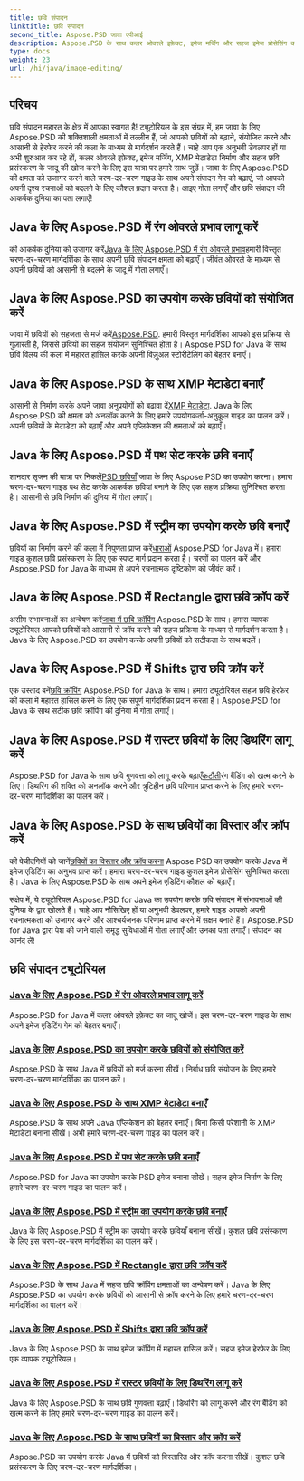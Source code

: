 ```yaml
---
title: छवि संपादन
linktitle: छवि संपादन
second_title: Aspose.PSD जावा एपीआई
description: Aspose.PSD के साथ कलर ओवरले इफ़ेक्ट, इमेज मर्जिंग और सहज इमेज प्रोसेसिंग का जादू खोजें। हमारे गाइड के साथ अपने इमेज एडिटिंग गेम को आगे बढ़ाएँ।
type: docs
weight: 23
url: /hi/java/image-editing/
---
```

## परिचय 

छवि संपादन महारत के क्षेत्र में आपका स्वागत है! ट्यूटोरियल के इस संग्रह में, हम जावा के लिए Aspose.PSD की शक्तिशाली क्षमताओं में तल्लीन हैं, जो आपको छवियों को बढ़ाने, संयोजित करने और आसानी से हेरफेर करने की कला के माध्यम से मार्गदर्शन करते हैं। चाहे आप एक अनुभवी डेवलपर हों या अभी शुरुआत कर रहे हों, कलर ओवरले इफ़ेक्ट, इमेज मर्जिंग, XMP मेटाडेटा निर्माण और सहज छवि प्रसंस्करण के जादू की खोज करने के लिए इस यात्रा पर हमारे साथ जुड़ें। जावा के लिए Aspose.PSD की क्षमता को उजागर करने वाले चरण-दर-चरण गाइड के साथ अपने संपादन गेम को बढ़ाएं, जो आपको अपनी दृश्य रचनाओं को बदलने के लिए कौशल प्रदान करता है। आइए गोता लगाएँ और छवि संपादन की आकर्षक दुनिया का पता लगाएँ!

## Java के लिए Aspose.PSD में रंग ओवरले प्रभाव लागू करें

 की आकर्षक दुनिया को उजागर करें[Java के लिए Aspose.PSD में रंग ओवरले प्रभाव](./color-overlay-effect/)हमारी विस्तृत चरण-दर-चरण मार्गदर्शिका के साथ अपनी छवि संपादन क्षमता को बढ़ाएँ। जीवंत ओवरले के माध्यम से अपनी छवियों को आसानी से बदलने के जादू में गोता लगाएँ।

## Java के लिए Aspose.PSD का उपयोग करके छवियों को संयोजित करें

 जावा में छवियों को सहजता से मर्ज करें[Aspose.PSD](./combine-images/). हमारी विस्तृत मार्गदर्शिका आपको इस प्रक्रिया से गुज़ारती है, जिससे छवियों का सहज संयोजन सुनिश्चित होता है। Aspose.PSD for Java के साथ छवि विलय की कला में महारत हासिल करके अपनी विज़ुअल स्टोरीटेलिंग को बेहतर बनाएँ।

## Java के लिए Aspose.PSD के साथ XMP मेटाडेटा बनाएँ

 आसानी से निर्माण करके अपने जावा अनुप्रयोगों को बढ़ावा दें[XMP मेटाडेटा](./create-xmp-metadata/). Java के लिए Aspose.PSD की क्षमता को अनलॉक करने के लिए हमारे उपयोगकर्ता-अनुकूल गाइड का पालन करें। अपनी छवियों के मेटाडेटा को बढ़ाएँ और अपने एप्लिकेशन की क्षमताओं को बढ़ाएँ।

## Java के लिए Aspose.PSD में पथ सेट करके छवि बनाएँ

 शानदार सृजन की यात्रा पर निकलें[PSD छवियाँ](./create-image-by-setting-path/) जावा के लिए Aspose.PSD का उपयोग करना। हमारा चरण-दर-चरण गाइड पथ सेट करके आकर्षक छवियां बनाने के लिए एक सहज प्रक्रिया सुनिश्चित करता है। आसानी से छवि निर्माण की दुनिया में गोता लगाएँ।

## Java के लिए Aspose.PSD में स्ट्रीम का उपयोग करके छवि बनाएँ

 छवियों का निर्माण करने की कला में निपुणता प्राप्त करें[धाराओं](./create-image-using-stream/) Aspose.PSD for Java में। हमारा गाइड कुशल छवि प्रसंस्करण के लिए एक स्पष्ट मार्ग प्रदान करता है। चरणों का पालन करें और Aspose.PSD for Java के माध्यम से अपने रचनात्मक दृष्टिकोण को जीवंत करें।

## Java के लिए Aspose.PSD में Rectangle द्वारा छवि क्रॉप करें

 असीम संभावनाओं का अन्वेषण करें[जावा में छवि क्रॉपिंग](./crop-image-by-rectangle/) Aspose.PSD के साथ। हमारा व्यापक ट्यूटोरियल आपको छवियों को आसानी से क्रॉप करने की सहज प्रक्रिया के माध्यम से मार्गदर्शन करता है। Java के लिए Aspose.PSD का उपयोग करके अपनी छवियों को सटीकता के साथ बदलें।

## Java के लिए Aspose.PSD में Shifts द्वारा छवि क्रॉप करें

 एक उस्ताद बनें[छवि क्रॉपिंग](./crop-image-by-shifts/) Aspose.PSD for Java के साथ। हमारा ट्यूटोरियल सहज छवि हेरफेर की कला में महारत हासिल करने के लिए एक संपूर्ण मार्गदर्शिका प्रदान करता है। Aspose.PSD for Java के साथ सटीक छवि क्रॉपिंग की दुनिया में गोता लगाएँ।

## Java के लिए Aspose.PSD में रास्टर छवियों के लिए डिथरिंग लागू करें

 Aspose.PSD for Java के साथ छवि गुणवत्ता को लागू करके बढ़ाएँ[कटौती](./implement-dithering/)रंग बैंडिंग को खत्म करने के लिए। डिथरिंग की शक्ति को अनलॉक करने और त्रुटिहीन छवि परिणाम प्राप्त करने के लिए हमारे चरण-दर-चरण मार्गदर्शिका का पालन करें।

## Java के लिए Aspose.PSD के साथ छवियों का विस्तार और क्रॉप करें

 की पेचीदगियों को जानें[छवियों का विस्तार और क्रॉप करना](./expand-and-crop-images/) Aspose.PSD का उपयोग करके Java में इमेज एडिटिंग का अनुभव प्राप्त करें। हमारा चरण-दर-चरण गाइड कुशल इमेज प्रोसेसिंग सुनिश्चित करता है। Java के लिए Aspose.PSD के साथ अपने इमेज एडिटिंग कौशल को बढ़ाएँ।

संक्षेप में, ये ट्यूटोरियल Aspose.PSD for Java का उपयोग करके छवि संपादन में संभावनाओं की दुनिया के द्वार खोलते हैं। चाहे आप नौसिखिए हों या अनुभवी डेवलपर, हमारे गाइड आपको अपनी रचनात्मकता को उजागर करने और आश्चर्यजनक परिणाम प्राप्त करने में सक्षम बनाते हैं। Aspose.PSD for Java द्वारा पेश की जाने वाली समृद्ध सुविधाओं में गोता लगाएँ और उनका पता लगाएँ। संपादन का आनंद लें!
## छवि संपादन ट्यूटोरियल
### [Java के लिए Aspose.PSD में रंग ओवरले प्रभाव लागू करें](./color-overlay-effect/)
Aspose.PSD for Java में कलर ओवरले इफ़ेक्ट का जादू खोजें। इस चरण-दर-चरण गाइड के साथ अपने इमेज एडिटिंग गेम को बेहतर बनाएँ।
### [Java के लिए Aspose.PSD का उपयोग करके छवियों को संयोजित करें](./combine-images/)
Aspose.PSD के साथ Java में छवियों को मर्ज करना सीखें। निर्बाध छवि संयोजन के लिए हमारे चरण-दर-चरण मार्गदर्शिका का पालन करें।
### [Java के लिए Aspose.PSD के साथ XMP मेटाडेटा बनाएँ](./create-xmp-metadata/)
Aspose.PSD के साथ अपने Java एप्लिकेशन को बेहतर बनाएँ। बिना किसी परेशानी के XMP मेटाडेटा बनाना सीखें। अभी हमारे चरण-दर-चरण गाइड का पालन करें।
### [Java के लिए Aspose.PSD में पथ सेट करके छवि बनाएँ](./create-image-by-setting-path/)
Aspose.PSD for Java का उपयोग करके PSD इमेज बनाना सीखें। सहज इमेज निर्माण के लिए हमारे चरण-दर-चरण गाइड का पालन करें।
### [Java के लिए Aspose.PSD में स्ट्रीम का उपयोग करके छवि बनाएँ](./create-image-using-stream/)
Java के लिए Aspose.PSD में स्ट्रीम का उपयोग करके छवियाँ बनाना सीखें। कुशल छवि प्रसंस्करण के लिए इस चरण-दर-चरण मार्गदर्शिका का पालन करें।
### [Java के लिए Aspose.PSD में Rectangle द्वारा छवि क्रॉप करें](./crop-image-by-rectangle/)
Aspose.PSD के साथ Java में सहज छवि क्रॉपिंग क्षमताओं का अन्वेषण करें। Java के लिए Aspose.PSD का उपयोग करके छवियों को आसानी से क्रॉप करने के लिए हमारे चरण-दर-चरण मार्गदर्शिका का पालन करें।
### [Java के लिए Aspose.PSD में Shifts द्वारा छवि क्रॉप करें](./crop-image-by-shifts/)
Java के लिए Aspose.PSD के साथ इमेज क्रॉपिंग में महारत हासिल करें। सहज इमेज हेरफेर के लिए एक व्यापक ट्यूटोरियल।
### [Java के लिए Aspose.PSD में रास्टर छवियों के लिए डिथरिंग लागू करें](./implement-dithering/)
Java के लिए Aspose.PSD के साथ छवि गुणवत्ता बढ़ाएँ। डिथरिंग को लागू करने और रंग बैंडिंग को खत्म करने के लिए हमारे चरण-दर-चरण गाइड का पालन करें।
### [Java के लिए Aspose.PSD के साथ छवियों का विस्तार और क्रॉप करें](./expand-and-crop-images/)
Aspose.PSD का उपयोग करके Java में छवियों को विस्तारित और क्रॉप करना सीखें। कुशल छवि प्रसंस्करण के लिए चरण-दर-चरण मार्गदर्शिका।